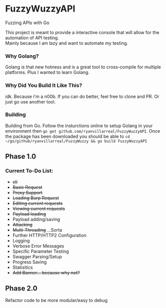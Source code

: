 # FuzzyWuzzyAPI
Fuzzing APIs with Go


This project is meant to provide a interactive console that will allow for the automation of API testing.  
Mainly because I am lazy and want to automate my testing. 


### Why Golang?
Golang is that new hotness and is a great tool to cross-compile for multiple platforms.  Plus I wanted to learn Golang.  

### Why Did You Build It Like This?
idk.  Because i'm a n00b.  If you can do better, feel free to clone and PR.  Or just go use another tool.  

### Building
Building from Go.  Follow the insturctions online to setup Golang in your environment
then `go get github.com/ryanvillarreal/FuzzyWuzzyAPI`.  Once the package has been downloaded
you should be able to `cd ~/go/github/ryanvillarreal/FuzzyWuzzy && go build FuzzyWuzzyAPI`

## Phase 1.0
### Current To-Do List:
* ~~cli~~
* ~~Basic Request~~
* ~~Proxy Support~~
* ~~Loading Burp Request~~
* ~~Editing current requests~~
* ~~Viewing current requests~~
* ~~Payload loading~~
* Payload adding/saving
* ~~Attacking~~
* ~~Multi-Threading~~ ...Sorta
* Further HTTP/HTTP2 Configuration
* Logging
* Verbose Error Messages
* Specific Parameter Testing
* Swagger Parsing/Setup
* Progress Saving
* Statisitics
* ~~Add Banner... because why not?~~

## Phase 2.0
Refactor code to be more modular/easy to debug
